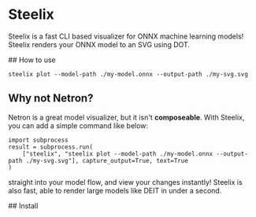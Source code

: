 # Steelix
Steelix is a fast CLI based visualizer for ONNX machine learning models! Steelix renders your ONNX model to an SVG using DOT.

## How to use
```
steelix plot --model-path ./my-model.onnx --output-path ./my-svg.svg
```

## Why not Netron?
Netron is a great model visualizer, but it isn't **composeable**. With Steelix, you can add a simple command like below:
```
import subprocess
result = subprocess.run(
    ["steelix", "steelix plot --model-path ./my-model.onnx --output-path ./my-svg.svg"], capture_output=True, text=True
) 
```
straight into your model flow, and view your changes instantly! Steelix is also fast, able to render large models like DEIT in under a second.

## Install


